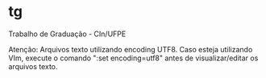 tg
==

Trabalho de Graduação - CIn/UFPE


Atenção: Arquivos texto utilizando encoding UTF8.
Caso esteja utilizando VIm, execute o comando ":set encoding=utf8" antes de visualizar/editar os arquivos texto.
